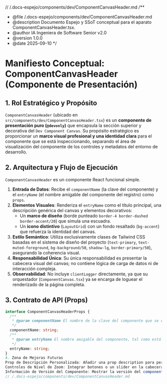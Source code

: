 // /.docs-espejo/components/dev/ComponentCanvasHeader.md
/**
 * @file /.docs-espejo/components/dev/ComponentCanvasHeader.md
 * @description Documento Espejo y SSoT conceptual para el aparato ComponentCanvasHeader.tsx.
 * @author IA Ingeniera de Software Senior v2.0
 * @version 1.0.0
 * @date 2025-09-10
 */
# Manifiesto Conceptual: ComponentCanvasHeader (Componente de Presentación)

## 1. Rol Estratégico y Propósito

`ComponentCanvasHeader` (ubicado en `src/components/dev/ComponentCanvasHeader.tsx`) es un **componente de presentación puro (`@devonly`)** que encapsula la sección superior y decorativa del `Dev Component Canvas`. Su propósito estratégico es proporcionar un **marco visual profesional y una identidad clara** para el componente que se está inspeccionando, separando el área de visualización del componente de los controles y metadatos del entorno de desarrollo.

## 2. Arquitectura y Flujo de Ejecución

`ComponentCanvasHeader` es un componente React funcional simple.

1.  **Entrada de Datos**: Recibe el `componentName` (la clave del componente) y el `entryName` (el nombre amigable del componente del registro) como `props`.
2.  **Elementos Visuales**: Renderiza el `entryName` como el título principal, una descripción genérica del canvas y elementos decorativos:
    *   Un **marco de diseño** (borde punteado `border-4 border-dashed border-accent/20`) que simula una escuadra.
    *   Un **icono distintivo** (`LayoutGrid`) con un fondo resaltado (`bg-accent`) que refuerza la identidad del canvas.
3.  **Estilo Semántico**: Utiliza exclusivamente clases de Tailwind CSS basadas en el sistema de diseño del proyecto (`text-primary`, `text-muted-foreground`, `bg-background/50`, `shadow-lg`, `border-primary/50`), asegurando la coherencia visual.
4.  **Responsabilidad Única**: Su única responsabilidad es presentar la cabecera visual del canvas; no contiene lógica de carga de datos ni de interacción compleja.
5.  **Observabilidad**: No incluye `clientLogger` directamente, ya que su orquestador (`ComponentCanvas.tsx`) ya se encarga de loguear el renderizado de la página completa.

## 3. Contrato de API (Props)

```typescript
interface ComponentCanvasHeaderProps {
  /**
   * @param componentName El nombre de la clave del componente que se está visualizando (ej. "Hero").
   */
  componentName: string;
  /**
   * @param entryName El nombre amigable del componente, tal como está definido en el `ComponentRegistry` (ej. "Hero Section (Campaña)").
   */
  entryName: string;
}
4. Zona de Mejoras Futuras
Prop de Descripción Personalizada: Añadir una prop description para permitir una descripción más específica de la sección del canvas si fuera necesario para un componente particular.
Controles de Nivel de Zoom: Integrar botones o un slider en la cabecera para controlar el nivel de zoom del componente renderizado en el canvas.
Información de Versión del Componente: Mostrar la versión del componente (si se gestiona en ComponentRegistry) en la cabecera.
// /.docs-espejo/components/dev/ComponentCanvasHeader.md